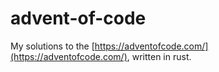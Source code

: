# advent-of-code
My solutions to the [https://adventofcode.com/](https://adventofcode.com/), written in rust.
